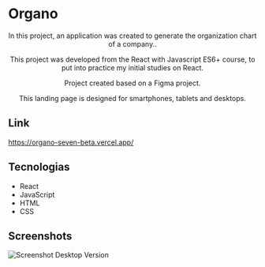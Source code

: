 # Organo

<p align="center">In this project, an application was created to generate the organization chart of a company..</p>
<p align="center">This project was developed from the React with Javascript ES6+ course, to put into practice my initial studies on React.</p>
<p align="center">Project created based on a Figma project.</p>
<p align="center">This landing page is designed for smartphones, tablets and desktops.</p>

## Link
https://organo-seven-beta.vercel.app/

## Tecnologias
* React
* JavaScript
* HTML
* CSS

## Screenshots
![Screenshot Desktop Version](https://i.imgur.com/xBNucKY.png)
